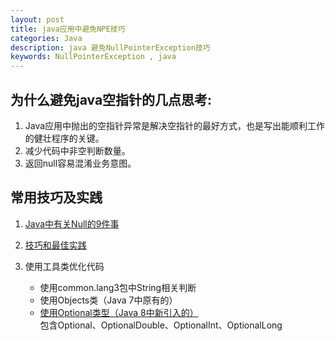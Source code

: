 ```yaml
---
layout: post
title: java应用中避免NPE技巧
categories: Java
description: java 避免NullPointerException技巧
keywords: NullPointerException , java
---
```


## 为什么避免java空指针的几点思考:

 1. Java应用中抛出的空指针异常是解决空指针的最好方式，也是写出能顺利工作的健壮程序的关键。
 2. 减少代码中非空判断数量。
 3. 返回null容易混淆业务意图。
 
## 常用技巧及实践

 1. [Java中有关Null的9件事](http://www.importnew.com/14229.html)
 
 2. [技巧和最佳实践](http://www.importnew.com/7268.html)
 
 3. 使用工具类优化代码
 
    * 使用common.lang3包中String相关判断
    * 使用Objects类（Java 7中原有的）
    * [使用Optional类型（Java 8中新引入的）](https://teakki.com/p/57df78e01201d4c1629bad49)  
        包含Optional<T>、OptionalDouble、OptionalInt、OptionalLong